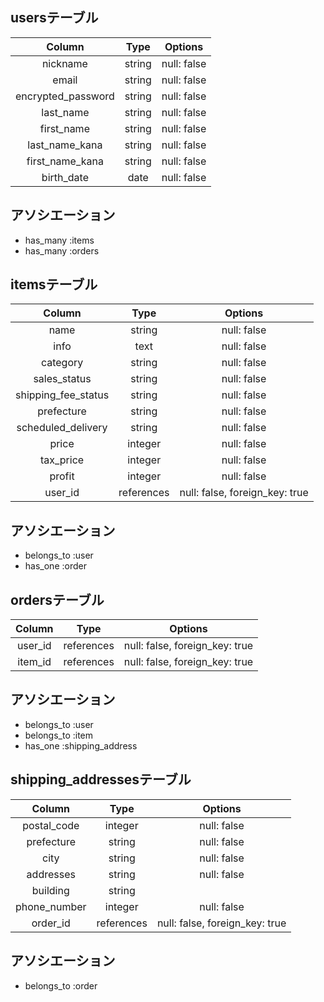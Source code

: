 ## usersテーブル

| Column                | Type   | Options      |
|:---------------------:|:------:|:------------:|
| nickname              | string | null: false  |
| email                 | string | null: false  |
| encrypted_password    | string | null: false  |
| last_name             | string | null: false  |
| first_name            | string | null: false  |
| last_name_kana        | string | null: false  |
| first_name_kana       | string | null: false  |
| birth_date            | date   | null: false  |

## アソシエーション

- has_many :items
- has_many :orders

## itemsテーブル

| Column              | Type       | Options                        |
|:-------------------:|:----------:|:------------------------------:|
| name                | string     | null: false                    |
| info                | text       | null: false                    |
| category            | string     | null: false                    |
| sales_status        | string     | null: false                    |
| shipping_fee_status | string     | null: false                    |
| prefecture          | string     | null: false                    |
| scheduled_delivery  | string     | null: false                    |
| price               | integer    | null: false                    |
| tax_price           | integer    | null: false                    |
| profit              | integer    | null: false                    |
| user_id             | references | null: false, foreign_key: true |

## アソシエーション

- belongs_to :user
- has_one :order

## ordersテーブル

| Column              | Type       | Options                        |
|:-------------------:|:----------:|:------------------------------:|
| user_id             | references | null: false, foreign_key: true |
| item_id             | references | null: false, foreign_key: true |

## アソシエーション

- belongs_to :user
- belongs_to :item
- has_one :shipping_address

## shipping_addressesテーブル

| Column            | Type       | Options                        |
|:-----------------:|:----------:|:------------------------------:|
| postal_code       | integer    | null: false                    |
| prefecture        | string     | null: false                    |
| city              | string     | null: false                    |
| addresses         | string     | null: false                    |
| building          | string     |                                |
| phone_number      | integer    | null: false                    |
| order_id          | references | null: false, foreign_key: true |

## アソシエーション

- belongs_to :order